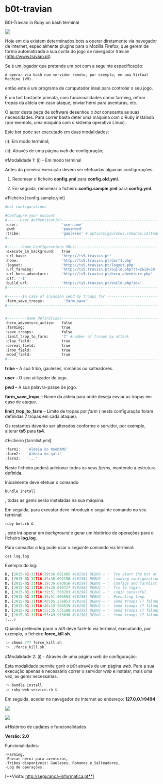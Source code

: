 # b0t-travian
B0t-Travian in Ruby on bash terminal

![](https://clubetravian.files.wordpress.com/2011/08/cropped-travian4_banner1.jpg)

Hoje em dia existem determinados bots a operar diretamente via navegador de Internet, especialmente plugins para o Mozilla Firefox, que gerem de forma automatizada a sua conta do jogo de navegador travian (http://www.travian.pt).

Se é um jogador que pretende um bot com a seguinte especificação:

    A operar via bash num servidor remoto, por exemplo, em uma Virtual Machine (VM).
    
então este é um programa de computador ideal para controlar o seu jogo.

É um bot bastante primata, com funcionalidades como farming, retirar tropas da aldeia em caso ataque, enviar héroi para aventuras, etc.

O autor desta peça de software desenhou  o *bot* consoante as suas necessidades. Para correr basta deter uma máquina com o Ruby instalado (por exemplo, uma maquina com o sistema operativo Linux).

Este *bot* pode ser executado em duas modalidades:

(i):  Em modo terminal;

(ii): Através de uma página *web* de configuração;

#Modalidade 1: (i) - Em modo terminal

Antes da primeira execução devem ser efetuadas algumas configurações.

1. Renomear o ficheiro **config.yml** para **config.old.yml**.

2. Em seguida, renomear o ficheiro **config.sample.yml** para **config.yml**.

#Ficheiro [config.sample.yml]

```python
#bot configurations

#Configure your account
#------User Authentication-----------------------------------------------------#
:user:                    'username'
:pwd:                     'password'
:tribe:                   'gauleses' # options[gauleses,romanos,salteadores]
#------------------------------------------------------------------------------#

#-------Game Configurations URLs-----------------------------------------------#
:execute_in_background:   true
:url_base:                'http://ts5.travian.pt'
:home:                    'http://ts5.travian.pt/dorf1.php'
:logout:                  'http://ts5.travian.pt/logout.php'
:url_farming:             'http://ts5.travian.pt/build.php?tt=2&id=39'
:url_hero_adventure:      'http://ts5.travian.pt/hero_adventure.php'
:off: '-1'
:build_url:               'http://ts5.travian.pt/build.php?id='
#-----------------------------------------------------------------------------#

#-------In case of invasion send my troops for -------------------------------#
:farm_save_troops:         'farm_save'
#-----------------------------------------------------------------------------#


#---------Game Definitions----------------------------------------------------#
:hero_adventure_active:   false
:farming:                 true
:save_troops:             false
:limit_trop_to_farm:      '7' #number of troops by attack
:clay_field:              true
:cereal_field:            true
:iron_field:              true
:wood_field:              true
#-----------------------------------------------------------------------------#
```
**tribe** – A sua tribo, gauleses, romanos ou salteadores.

**user** – O seu utilizador de jogo.

**pwd** – A sua palavra-passe de jogo.

**farm_save_trops** – Nome da aldeia para onde deseja enviar as tropas em caso de ataque.

**limit_trop_to_farm** – Limite de tropas por *farm* ( nesta configuração foram definidas 7 tropas em cada ataque).

Os restantes deverão ser alterados conforme o servidor, por exemplo, alterar **ts5** para **ts4**.

#Ficheiro [farmlist.yml]
```python
:farm1:   'Aldeia do NoobAMS'
:farm2:   'Aldeia do gali'
:farm3:   '...'
```

Neste ficheiro poderá adicionar todos os seus *farms*, mantendo a estrutura definida.

Inicalmente deve efetuar o comando:

    bundle install

, todas as gems serão instaladas na sua máquina.

Em seguida, para executar deve introduzir o seguinte comando no seu terminal:

    ruby bot.rb &

, este irá operar em *background* e gerar um histórico de operações para o ficheiro **log.log**.

Para consultar o *log* pode usar o seguinte comando via terminal:

    cat log.log

Exemplo do log:
```python
D, [2015-01-31T16:39:36.691985 #18158] DEBUG — :  Try start the bot at [2015-01-31 16:39:36].
D, [2015-01-31T16:39:36.692150 #18158] DEBUG — :  Loading configurations.
D, [2015-01-31T16:39:36.693616 #18158] DEBUG — :  Configs and farmlist loaded.
D, [2015-01-31T16:39:36.693727 #18158] DEBUG — :  Try to login.
D, [2015-01-31T16:39:51.503283 #18158] DEBUG — :  Login sucessful.
D, [2015-01-31T16:39:51.503553 #18158] DEBUG — :  Executing loop.
D, [2015-01-31T16:40:05.276853 #18158] DEBUG — :  Send troops (7 falanges) to farm Aldeia do NoobAMS.
D, [2015-01-31T16:40:19.504539 #18158] DEBUG — :  Send troops (7 falanges) to farm Aldeia do gali.
D, [2015-01-31T16:55:35.535188 #18158] DEBUG — :  Send troops (7 falanges) to farm Aldeia do NoobAMS.
D, [2015-01-31T16:55:49.915096 #18158] DEBUG — :  Send troops (7 falanges) to farm Aldeia do gali.
(...)
```

Quando pretender parar o *b0t* deve fazê-lo via terminal, executando, por exemplo, o ficheiro **force_kill.sh**.
```python
:> chmod 777 force_kill.sh
:> ./force_kill.sh
```

#Modalidade 2: (i) - Através de uma página *web* de configuração;

Esta modalidade permite gerir o *b0t* através de um página *web*. Para a sua execução apenas é necessário correr o servidor *web* e instalar, mais uma vez, as gems necessárias.
```python
:> bundle install
:> ruby web-service.rb &
```

Em seguida, aceder no navegador de Internet ao endereço: **127.0.0.1:9494**.

![](http://blog.seguranca-informatica.pt/wp-content/uploads/2015/01/1.png)

![](http://blog.seguranca-informatica.pt/wp-content/uploads/2015/01/2.png)

#Histórico de updates e funcionalidades

**Versão: 2.0**

Funcionalidades:

    -Farming,
    -Enviar héroi para aventuras,
    -Tribos disponíveis: Gauleses, Romanos e Salteadores,
    -Log de operações.

 
[**Visita: http://seguranca-informatica.pt**]
